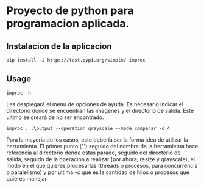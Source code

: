 # Proyecto de python para programacion aplicada.

## Instalacion de la aplicacion

```
pip install -i https://test.pypi.org/simple/ improc
```

## Usage

```
improc -h
````

Les desplegará el menu de opciones de ayuda. Es necesario indicar el directorio donde se encuentran las imagenes y el directorio de salida.  Este ultimo se creará de no ser encontrado.

```
improc . .\output --operation grayscale --mode comparar -c 4
```

Para la mayoria de los casos, este debería ser la forma idea de utilizar la herramienta.
El primer punto ('.') seguido del nombre de la herramienta hace referencia al directorio donde estas parado, seguido del directorio de salida, seguido de la operacion a realizar (por ahora, resize y grayscale), el modo en el que quieres procesarlas (threads o procesos, para concurrencia o paralelismo) y por ultima -c que es la cantidad de hilos o procesos que quieres manejar.
